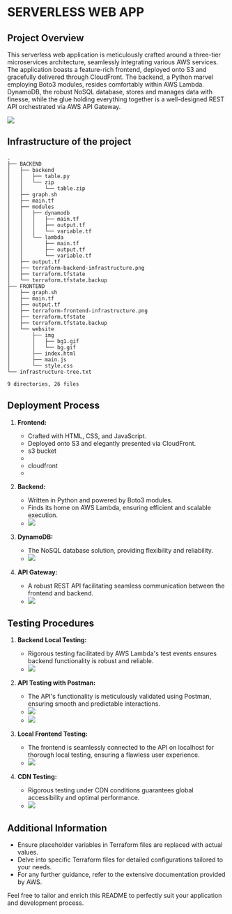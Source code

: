 # SERVERLESS WEB APP

## Project Overview

This serverless web application is meticulously crafted around a three-tier microservices architecture, seamlessly integrating various AWS services. The application boasts a feature-rich frontend, deployed onto S3 and gracefully delivered through CloudFront. The backend, a Python marvel employing Boto3 modules, resides comfortably within AWS Lambda. DynamoDB, the robust NoSQL database, stores and manages data with finesse, while the glue holding everything together is a well-designed REST API orchestrated via AWS API Gateway.

<img src="https://github.com/yuva19102003/serverless-web-app/blob/master/screenshots/webpage.png">

## Infrastructure of the project

```
.
├── BACKEND
│   ├── backend
│   │   ├── table.py
│   │   └── zip
│   │       └── table.zip
│   ├── graph.sh
│   ├── main.tf
│   ├── modules
│   │   ├── dynamodb
│   │   │   ├── main.tf
│   │   │   ├── output.tf
│   │   │   └── variable.tf
│   │   └── lambda
│   │       ├── main.tf
│   │       ├── output.tf
│   │       └── variable.tf
│   ├── output.tf
│   ├── terraform-backend-infrastructure.png
│   ├── terraform.tfstate
│   └── terraform.tfstate.backup
├── FRONTEND
│   ├── graph.sh
│   ├── main.tf
│   ├── output.tf
│   ├── terraform-frontend-infrastructure.png
│   ├── terraform.tfstate
│   ├── terraform.tfstate.backup
│   └── website
│       ├── img
│       │   ├── bg1.gif
│       │   └── bg.gif
│       ├── index.html
│       ├── main.js
│       └── style.css
└── infrastructure-tree.txt

9 directories, 26 files
```



## Deployment Process

1. **Frontend:**
   - Crafted with HTML, CSS, and JavaScript.
   - Deployed onto S3 and elegantly presented via CloudFront.
   - s3 bucket
   - <img src="">
   - cloudfront
   - <img src="">

2. **Backend:**
   - Written in Python and powered by Boto3 modules.
   - Finds its home on AWS Lambda, ensuring efficient and scalable execution.
   - <img src="https://github.com/yuva19102003/serverless-web-app/blob/master/screenshots/lambda.png">

3. **DynamoDB:**
   - The NoSQL database solution, providing flexibility and reliability.
   - <img src="https://github.com/yuva19102003/serverless-web-app/blob/master/screenshots/dynamodb.png">

4. **API Gateway:**
   - A robust REST API facilitating seamless communication between the frontend and backend.
   - <img src="https://github.com/yuva19102003/serverless-web-app/blob/master/screenshots/api-gateway.png">

## Testing Procedures

1. **Backend Local Testing:**
   - Rigorous testing facilitated by AWS Lambda's test events ensures backend functionality is robust and reliable.
   - <img src="https://github.com/yuva19102003/serverless-web-app/blob/master/screenshots/lambda-testing.png">

2. **API Testing with Postman:**
   - The API's functionality is meticulously validated using Postman, ensuring smooth and predictable interactions.
   - <img src="https://github.com/yuva19102003/serverless-web-app/blob/master/screenshots/postman-api-testing.png">
   - <img src="https://github.com/yuva19102003/serverless-web-app/blob/master/screenshots/api-test-result.png">

3. **Local Frontend Testing:**
   - The frontend is seamlessly connected to the API on localhost for thorough local testing, ensuring a flawless user experience.
   - <img src="https://github.com/yuva19102003/serverless-web-app/blob/master/screenshots/frontend%20testing.png">

4. **CDN Testing:**
   - Rigorous testing under CDN conditions guarantees global accessibility and optimal performance.
   - <img src="https://github.com/yuva19102003/serverless-web-app/blob/master/screenshots/cdn-testing.png">

## Additional Information

- Ensure placeholder variables in Terraform files are replaced with actual values.
- Delve into specific Terraform files for detailed configurations tailored to your needs.
- For any further guidance, refer to the extensive documentation provided by AWS.

Feel free to tailor and enrich this README to perfectly suit your application and development process.
